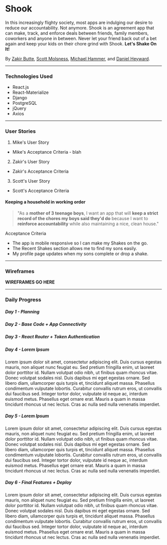 # Shook
In this increasingly flighty society, most apps are indulging our desire to reduce our accountability. Not anymore. Shook is an agreement app that can make, track, and enforce deals between friends, family members, coworkers and anyone in between. Never let your friend back out of a bet again and keep your kids on their chore grind with Shook. **Let's Shake On It!**

By [Zakir Butte](http://www.github.com/zakirb), [Scott Molsness](https://github.com/smolsn13), [Michael Hammer](https://github.com/HamMike), and [Daniel Heyward](http://www.github.com/danheyward).

***
### Technologies Used
* React.js
* React-Materialize
* Django
* PostgreSQL
* jQuery
* Axios

***
### User Stories

1) Mike's User Story
* Mike's Acceptance Criteria - blah

2) Zakir's User Story
* Zakir's Acceptance Criteria

3) Scott's User Story
* Scott's Acceptance Criteria

#### Keeping a household in working order
> "As a **mother of 3 teenage boys**, I want an app that will **keep a strict record of the chores my boys said they'd do** because I want to **reinforce accountability** while also maintaining a nice, clean house."

Acceptance Criteria
* The app is mobile responsive so I can make my Shakes on the go.
* The Recent Shakes section allows me to find my sons easily.
* My profile page updates when my sons complete or drop a shake.

***
### Wireframes

**WIREFRAMES GO HERE**


***
### Daily Progress

##### Day 1 - Planning



##### Day 2 - Base Code + App Connectivity



##### Day 3 - React Router + Token Authentication



##### Day 4 - Lorem Ipsum
Lorem ipsum dolor sit amet, consectetur adipiscing elit. Duis cursus egestas mauris, non aliquet nunc feugiat eu. Sed pretium fringilla enim, ut laoreet dolor porttitor id. Nullam volutpat odio nibh, ut finibus quam rhoncus vitae. Donec volutpat sodales nisl. Duis dapibus mi eget egestas ornare. Sed libero diam, ullamcorper quis turpis et, tincidunt aliquet massa. Phasellus condimentum vulputate lobortis. Curabitur convallis rutrum eros, ut convallis dui faucibus sed. Integer tortor dolor, vulputate id neque ac, interdum euismod metus. Phasellus eget ornare erat. Mauris a quam in massa tincidunt rhoncus ut nec lectus. Cras ac nulla sed nulla venenatis imperdiet.

##### Day 5 - Lorem Ipsum
Lorem ipsum dolor sit amet, consectetur adipiscing elit. Duis cursus egestas mauris, non aliquet nunc feugiat eu. Sed pretium fringilla enim, ut laoreet dolor porttitor id. Nullam volutpat odio nibh, ut finibus quam rhoncus vitae. Donec volutpat sodales nisl. Duis dapibus mi eget egestas ornare. Sed libero diam, ullamcorper quis turpis et, tincidunt aliquet massa. Phasellus condimentum vulputate lobortis. Curabitur convallis rutrum eros, ut convallis dui faucibus sed. Integer tortor dolor, vulputate id neque ac, interdum euismod metus. Phasellus eget ornare erat. Mauris a quam in massa tincidunt rhoncus ut nec lectus. Cras ac nulla sed nulla venenatis imperdiet.

##### Day 6 - Final Features + Deploy
Lorem ipsum dolor sit amet, consectetur adipiscing elit. Duis cursus egestas mauris, non aliquet nunc feugiat eu. Sed pretium fringilla enim, ut laoreet dolor porttitor id. Nullam volutpat odio nibh, ut finibus quam rhoncus vitae. Donec volutpat sodales nisl. Duis dapibus mi eget egestas ornare. Sed libero diam, ullamcorper quis turpis et, tincidunt aliquet massa. Phasellus condimentum vulputate lobortis. Curabitur convallis rutrum eros, ut convallis dui faucibus sed. Integer tortor dolor, vulputate id neque ac, interdum euismod metus. Phasellus eget ornare erat. Mauris a quam in massa tincidunt rhoncus ut nec lectus. Cras ac nulla sed nulla venenatis imperdiet.
